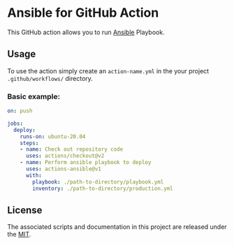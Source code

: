 # Ansible for GitHub Action

This GitHub action allows you to run [Ansible](https://www.ansible.com/) Playbook.

## Usage

To use the action simply create an `action-name.yml` in the your project `.github/workflows/` directory.

### Basic example:

```yaml
on: push

jobs:
  deploy:
    runs-on: ubuntu-20.04
    steps:
    - name: Check out repository code
      uses: actions/checkout@v2
    - name: Perform ansible playbook to deploy
      uses: actions-ansible@v1
      with:
        playbook: ./path-to-directory/playbook.yml
        inventory: ./path-to-directory/production.yml
```

## License

The associated scripts and documentation in this project are released under the [MIT](license).
